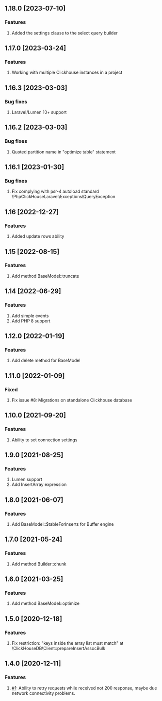 ## 1.18.0 [2023-07-10]

### Features
1. Added the settings clause to the select query builder

## 1.17.0 [2023-03-24]

### Features
1. Working with multiple Clickhouse instances in a project

## 1.16.3 [2023-03-03]

### Bug fixes
1. Laravel/Lumen 10+ support

## 1.16.2 [2023-03-03]

### Bug fixes
1. Quoted partition name in "optimize table" statement

## 1.16.1 [2023-01-30]

### Bug fixes
1. Fix complying with psr-4 autoload standard \PhpClickHouseLaravel\Exceptions\QueryException

## 1.16 [2022-12-27]

### Features
1. Added update rows ability

## 1.15 [2022-08-15]

### Features
1. Add method BaseModel::truncate

## 1.14 [2022-06-29]

### Features
1. Add simple events
1. Add PHP 8 support

## 1.12.0 [2022-01-19]

### Features
1. Add delete method for BaseModel

## 1.11.0 [2022-01-09]

### Fixed
1. Fix issue #8: Migrations on standalone Clickhouse database

## 1.10.0 [2021-09-20]

### Features
1. Ability to set connection settings

## 1.9.0 [2021-08-25]

### Features
1. Lumen support
1. Add InsertArray expression

## 1.8.0 [2021-06-07]

### Features
1. Add BaseModel::$tableForInserts for Buffer engine

## 1.7.0 [2021-05-24]

### Features
1. Add method Builder::chunk

## 1.6.0 [2021-03-25]

### Features
1. Add method BaseModel::optimize

## 1.5.0 [2020-12-18]

### Features
1. Fix restriction: "keys inside the array list must match" at \ClickHouseDB\Client::prepareInsertAssocBulk

## 1.4.0 [2020-12-11]

### Features
1. [#1](https://github.com/glushkovds/phpclickhouse-laravel/pull/1):  Ability to retry requests while received not 200 response, maybe due network connectivity problems.
